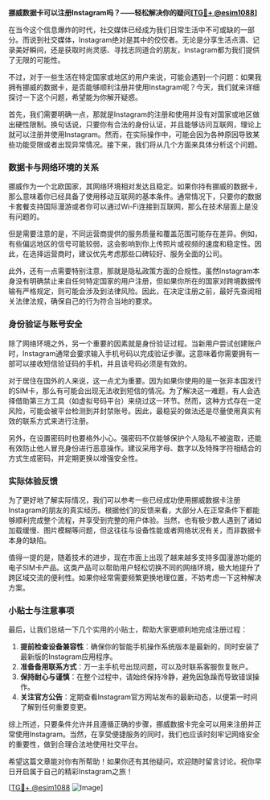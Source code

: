 **挪威数据卡可以注册Instagram吗？——轻松解决你的疑问[[TG💪+ @esim1088](https://t.me/s/esim1088)]**

在当今这个信息爆炸的时代，社交媒体已经成为我们日常生活中不可或缺的一部分。而说到社交媒体，Instagram绝对是其中的佼佼者。无论是分享生活点滴、记录美好瞬间，还是获取时尚灵感、寻找志同道合的朋友，Instagram都为我们提供了无限的可能性。

不过，对于一些生活在特定国家或地区的用户来说，可能会遇到一个问题：如果我拥有挪威的数据卡，是否能够顺利注册并使用Instagram呢？今天，我们就来详细探讨一下这个问题，希望能为你解开疑惑。

首先，我们需要明确一点，那就是Instagram的注册和使用并没有对国家或地区做出硬性限制。换句话说，只要你有合法的身份认证，并且能够访问互联网，理论上就可以注册并使用Instagram。然而，在实际操作中，可能会因为各种原因导致某些功能受限或者出现异常情况。接下来，我们将从几个方面来具体分析这个问题。

### 数据卡与网络环境的关系

挪威作为一个北欧国家，其网络环境相对发达且稳定。如果你持有挪威的数据卡，那么意味着你已经具备了使用移动互联网的基本条件。通常情况下，只要你的数据卡套餐支持国际漫游或者你可以通过Wi-Fi连接到互联网，那么在技术层面上是没有问题的。

但是需要注意的是，不同运营商提供的服务质量和覆盖范围可能存在差异。例如，有些偏远地区的信号可能较弱，这会影响到你上传照片或视频的速度和稳定性。因此，在选择运营商时，建议优先考虑那些口碑较好、服务全面的公司。

此外，还有一点需要特别注意，那就是隐私政策方面的合规性。虽然Instagram本身没有明确禁止来自任何特定国家的用户注册，但如果你所在的国家对跨境数据传输有严格规定，则可能会涉及到法律风险。因此，在决定注册之前，最好先查阅相关法律法规，确保自己的行为符合当地的要求。

### 身份验证与账号安全

除了网络环境之外，另一个重要的因素就是身份验证过程。当新用户尝试创建账户时，Instagram通常会要求输入手机号码以完成验证步骤。这意味着你需要拥有一部可以接收短信验证码的手机，并且该号码必须是有效的。

对于居住在国外的人来说，这一点尤为重要。因为如果你使用的是一张非本国发行的SIM卡，那么有可能会出现无法收到短信的情况。为了解决这一难题，有人会选择借助第三方工具（如虚拟号码平台）来绕过这一环节。然而，这种方式存在一定风险，可能会被平台检测到并封禁账号。因此，最稳妥的做法还是尽量使用真实有效的联系方式来进行注册。

另外，在设置密码时也要格外小心。强密码不仅能够保护个人隐私不被盗取，还能有效防止他人冒充身份进行恶意操作。建议采用字母、数字以及特殊字符相结合的方式生成密码，并定期更换以增强安全性。

### 实际体验反馈

为了更好地了解实际情况，我们可以参考一些已经成功使用挪威数据卡注册Instagram的朋友的真实经历。根据他们的反馈来看，大部分人在正常条件下都能够顺利完成整个流程，并享受到完整的用户体验。当然，也有极少数人遇到了诸如加载缓慢、图片模糊等问题，但这往往与设备性能或者网络状况有关，而非数据卡本身的缺陷。

值得一提的是，随着技术的进步，现在市面上出现了越来越多支持多国漫游功能的电子SIM卡产品。这类产品可以帮助用户轻松切换不同的网络环境，极大地提升了跨区域交流的便利性。如果你经常需要频繁更换地理位置，不妨考虑一下这种解决方案。

### 小贴士与注意事项

最后，让我们总结一下几个实用的小贴士，帮助大家更顺利地完成注册过程：

1. **提前检查设备兼容性**：确保你的智能手机操作系统版本是最新的，同时安装了最新版的Instagram应用程序。
2. **准备备用联系方式**：万一主手机号出现问题，可以及时联系客服恢复账户。
3. **保持耐心与谨慎**：在整个过程中，请始终保持冷静，避免因急躁而导致错误操作。
4. **关注官方公告**：定期查看Instagram官方网站发布的最新动态，以便第一时间了解到任何重要变更。

综上所述，只要条件允许并且遵循正确的步骤，挪威数据卡完全可以用来注册并正常使用Instagram。当然，在享受便捷服务的同时，我们也应该时刻牢记网络安全的重要性，做到合理合法地使用社交平台。

希望这篇文章能对你有所帮助！如果你还有其他疑问，欢迎随时留言讨论。祝你早日开启属于自己的精彩Instagram之旅！

[[TG💪+ @esim1088](https://t.me/s/esim1088) ![Image](https://i.postimg.cc/4NQfJmqS/Snipaste-2025-05-13-00-14-12.png)]